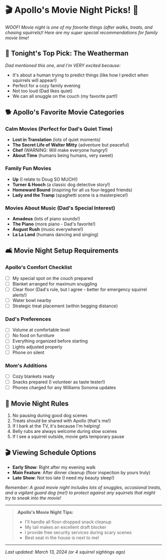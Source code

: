 # 🎬 Apollo's Movie Night Picks! 🐾

*WOOF! Movie night is one of my favorite things (after walks, treats, and chasing squirrels)! Here are my super special recommendations for family movie time!*

## 🎯 Tonight's Top Pick: The Weatherman
*Dad mentioned this one, and I'm VERY excited because:*
- It's about a human trying to predict things (like how I predict when squirrels will appear!)
- Perfect for a cozy family evening
- Not too loud (Dad likes quiet)
- We can all snuggle on the couch (my favorite part!)

## 🐕 Apollo's Favorite Movie Categories

### Calm Movies (Perfect for Dad's Quiet Time)
- **Lost in Translation** (lots of quiet moments)
- **The Secret Life of Walter Mitty** (adventure but peaceful)
- **Chef** (WARNING: Will make everyone hungry!)
- **About Time** (humans being humans, very sweet)

### Family Fun Movies
- **Up** (I relate to Doug SO MUCH!)
- **Turner & Hooch** (a classic dog detective story!)
- **Homeward Bound** (inspiring for all us four-legged friends)
- **Lady and the Tramp** (spaghetti scene is a masterpiece!)

### Movies About Music (Dad's Special Interest)
- **Amadeus** (lots of piano sounds!)
- **The Piano** (more piano - Dad's favorite!)
- **August Rush** (music everywhere!)
- **La La Land** (humans dancing and singing)

## 🛋️ Movie Night Setup Requirements

### Apollo's Comfort Checklist
- [ ] My special spot on the couch prepared
- [ ] Blanket arranged for maximum snuggling
- [ ] Clear floor (Dad's rule, but I agree - better for emergency squirrel alerts!)
- [ ] Water bowl nearby
- [ ] Strategic treat placement (within begging distance)

### Dad's Preferences
- [ ] Volume at comfortable level
- [ ] No food on furniture
- [ ] Everything organized before starting
- [ ] Lights adjusted properly
- [ ] Phone on silent

### Mom's Additions
- [ ] Cozy blankets ready
- [ ] Snacks prepared (I volunteer as taste tester!)
- [ ] Phones charged for any Williams Sonoma updates

## 📝 Movie Night Rules
1. No pausing during good dog scenes
2. Treats should be shared with Apollo (that's me!)
3. If I bark at the TV, it's because I'm helping!
4. Belly rubs are always welcome during slow scenes
5. If I see a squirrel outside, movie gets temporary pause

## 🎬 Viewing Schedule Options
- **Early Show**: Right after my evening walk
- **Main Feature**: After dinner cleanup (floor inspection by yours truly)
- **Late Show**: Not too late (I need my beauty sleep!)

*Remember: A good movie night includes lots of snuggles, occasional treats, and a vigilant guard dog (me!) to protect against any squirrels that might try to sneak into the movie!*

---

> **Apollo's Movie Night Tips:**
> - I'll handle all floor-dropped snack cleanup
> - My tail makes an excellent draft blocker
> - I provide free security services during scary scenes
> - Best seat in the house is next to me!

---

*Last updated: March 13, 2024 (or 4 squirrel sightings ago)* 